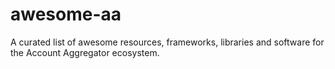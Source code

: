 # awesome-aa
A curated list of awesome resources, frameworks, libraries and software for the Account Aggregator ecosystem.
